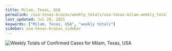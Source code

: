 ```yaml
---
title: Milam, Texas, USA
permalink: /usa-texas-brazos/weekly_totals/usa-texas-milam-weekly_totals.html
last_updated: Jul 29, 2021
keywords: ["Milam, Texas, USA", "weekly totals"]
sidebar: usa-texas-brazos_sidebar
---
```


![Weekly Totals of Confirmed Cases for Milam, Texas, USA](/covid_tracker/images/graphs/usa-texas-milam-weekly_totals_graph.png)
